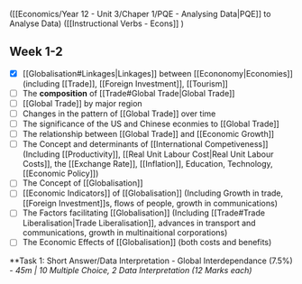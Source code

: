 ([[Economics/Year 12 - Unit 3/Chaper 1/PQE - Analysing Data|PQE]] to Analyse Data)
([[Instructional Verbs - Econs]] )

## Week 1-2

- [x] [[Globalisation#Linkages|Linkages]] between [[Econonomy|Economies]] (including [[Trade]], [[Foreign Investment]], [[Tourism]] 
- [ ] The **composition** of [[Trade#Global Trade|Global Trade]]
- [ ] [[Global Trade]] by major region
- [ ] Changes in the pattern of [[Global Trade]] over time
- [ ] The significance of the US and Chinese econmies to [[Global Trade]]
- [ ] The relationship between [[Global Trade]] and [[Economic Growth]]
- [ ] The Concept and determinants of [[International Competiveness]] (Including [[Productivity]], [[Real Unit Labour Cost|Real Unit Labour Costs]], the [[Exchange Rate]], [[Inflation]], Education, Technology, [[Economic Policy]])
- [ ] The Concept of [[Globalisation]]
- [ ] [[Economic Indicators]] of [[Globalisation]] (Including Growth in trade, [[Foreign Investment]]s, flows of people, growth in communications)
- [ ] The Factors facilitating [[Globalisation]] (Including [[Trade#Trade Liberalisation|Trade Liberalisation]], advances in transport and communications, growth in multinaitional corporations)
- [ ]  The Economic Effects of [[Globalisation]] (both costs and benefits)

**Task 1: Short Answer/Data Interpretation - Global Interdependance (7.5%) - *45m | 10 Multiple Choice, 2 Data Interpretation (12 Marks each)*







